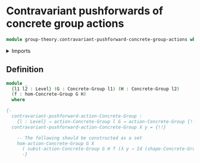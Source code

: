 # Contravariant pushforwards of concrete group actions

```agda
module group-theory.contravariant-pushforward-concrete-group-actions where
```

<details><summary>Imports</summary>

```agda
open import foundation.universe-levels

open import group-theory.concrete-groups
open import group-theory.homomorphisms-concrete-groups
```

</details>

## Definition

```agda
module _
  {l1 l2 : Level} (G : Concrete-Group l1) (H : Concrete-Group l2)
  (f : hom-Concrete-Group G H)
  where

{-
  contravariant-pushforward-action-Concrete-Group :
    {l : Level} → action-Concrete-Group l G → action-Concrete-Group {!!} H
  contravariant-pushforward-action-Concrete-Group X y = {!!}

    -- The following should be constructed as a set
    hom-action-Concrete-Group G X
      ( subst-action-Concrete-Group G H f (λ y → Id (shape-Concrete-Group H) y))
      -}
```
